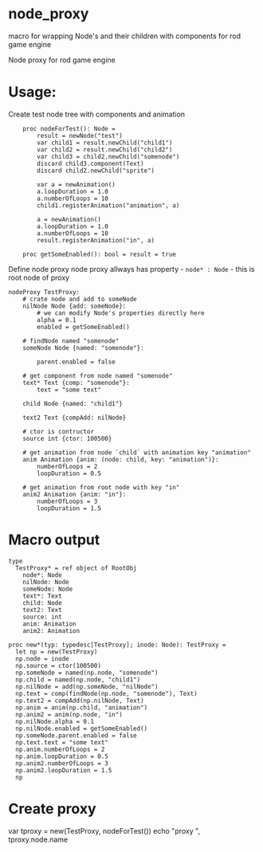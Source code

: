 # node_proxy
macro for wrapping Node's and their children with components
for rod game engine

Node proxy for rod game engine

# Usage:

Create test node tree with components and animation

```
    proc nodeForTest(): Node =
        result = newNode("test")
        var child1 = result.newChild("child1")
        var child2 = result.newChild("child2")
        var child3 = child2.newChild("somenode")
        discard child3.component(Text)
        discard child2.newChild("sprite")

        var a = newAnimation()
        a.loopDuration = 1.0
        a.numberOfLoops = 10
        child1.registerAnimation("animation", a)

        a = newAnimation()
        a.loopDuration = 1.0
        a.numberOfLoops = 10
        result.registerAnimation("in", a)

    proc getSomeEnabled(): bool = result = true
```

 Define node proxy
 node proxy allways has property - ```node* : Node``` - this is root node of proxy

```
nodeProxy TestProxy:
    # crate node and add to someNode
    nilNode Node {add: someNode}:
        # we can modify Node's properties directly here
        alpha = 0.1
        enabled = getSomeEnabled()

    # findNode named "somenode"
    someNode Node {named: "somenode"}:

        parent.enabled = false

    # get component from node named "somenode"
    text* Text {comp: "somenode"}:
        text = "some text"

    child Node {named: "child1"}

    text2 Text {compAdd: nilNode}

    # ctor is contructor
    source int {ctor: 100500}

    # get animation from node `child` with animation key "animation"
    anim Animation {anim: (node: child, key: "animation")}:
        numberOfLoops = 2
        loopDuration = 0.5

    # get animation from root node with key "in"
    anim2 Animation {anim: "in"}:
        numberOfLoops = 3
        loopDuration = 1.5
```

# Macro output

```
type
  TestProxy* = ref object of RootObj
    node*: Node
    nilNode: Node
    someNode: Node
    text*: Text
    child: Node
    text2: Text
    source: int
    anim: Animation
    anim2: Animation

proc new*(typ: typedesc[TestProxy]; inode: Node): TestProxy =
  let np = new(TestProxy)
  np.node = inode
  np.source = ctor(100500)
  np.someNode = named(np.node, "somenode")
  np.child = named(np.node, "child1")
  np.nilNode = add(np.someNode, "nilNode")
  np.text = comp(findNode(np.node, "somenode"), Text)
  np.text2 = compAdd(np.nilNode, Text)
  np.anim = anim(np.child, "animation")
  np.anim2 = anim(np.node, "in")
  np.nilNode.alpha = 0.1
  np.nilNode.enabled = getSomeEnabled()
  np.someNode.parent.enabled = false
  np.text.text = "some text"
  np.anim.numberOfLoops = 2
  np.anim.loopDuration = 0.5
  np.anim2.numberOfLoops = 3
  np.anim2.loopDuration = 1.5
  np

```

# Create proxy
var tproxy = new(TestProxy, nodeForTest())
echo "proxy ", tproxy.node.name
